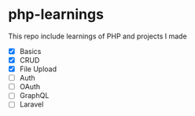 # php-learnings

This repo include learnings of PHP and projects I made

- [x] Basics
- [x] CRUD
- [x] File Upload
- [ ] Auth
- [ ] OAuth
- [ ] GraphQL
- [ ] Laravel
